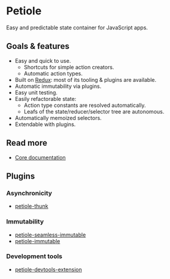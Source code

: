 # Petiole

Easy and predictable state container for JavaScript apps.

## Goals & features

* Easy and quick to use.
  * Shortcuts for simple action creators.
  * Automatic action types.
* Built on [Redux](http://redux.js.org/): most of its tooling & plugins are available.
* Automatic immutability via plugins.
* Easy unit testing.
* Easily refactorable state:
  * Action type constants are resolved automatically.
  * Leafs of the state/reducer/selector tree are autonomous.
* Automatically memoized selectors.
* Extendable with plugins.

## Read more

* [Core documentation](https://github.com/ilkkahanninen/petiole/blob/master/packages/petiole/README.md)

## Plugins

### Asynchronicity
* [petiole-thunk](https://github.com/ilkkahanninen/petiole/blob/master/packages/petiole-thunk/README.md)

### Immutability
* [petiole-seamless-immutable](https://github.com/ilkkahanninen/petiole/blob/master/packages/petiole-seamless-immutable/README.md)
* [petiole-immutable](https://github.com/ilkkahanninen/petiole/blob/master/packages/petiole-immutable/README.md)

### Development tools
* [petiole-devtools-extension](https://github.com/ilkkahanninen/petiole/blob/master/packages/petiole-devtools-extension/README.md)